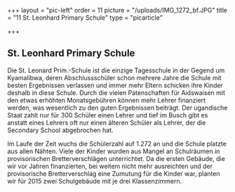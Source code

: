 +++
layout = "pic-left"
order = 11
picture = "/uploads/IMG_1272_bf.JPG"
title = "11 St. Leonhard Primary Schule"
type = "picarticle"

+++
## St. Leonhard Primary Schule

Die St. Leonard Prim.-Schule ist die einzige Tagesschule in der Gegend um Kyamalibwa, deren Abschlussschüler schon mehrere Jahre die Schule mit besten Ergebnissen verlassen und immer mehr Eltern schicken ihre Kinder deshalb in diese Schule. Durch die vielen Patenschaften für Aidswaisen mit den etwas erhöhten Monatsgebühren können mehr Lehrer finanziert werden, was wesentlich zu den guten Ergebnissen beiträgt. Der ugandische Staat zahlt nur für 300 Schüler einen Lehrer und tief im Busch gibt es anstatt eines Lehrers oft nur einen älteren Schüler als Lehrer, der die Secondary School abgebrochen hat.

Im Laufe der Zeit wuchs die Schülerzahl auf 1.272 an und die Schule platzte aus allen Nähten. Viele der Kinder wurden aus Mangel an Schulräumen in provisorischen Bretterverschlägen unterrichtet. Da die ersten Gebäude, die wir vor Jahren finanzierten, bei weitem nicht mehr ausreichten und der provisorische Bretterverschlag eine Zumutung für die Kinder war, planten wir für 2015 zwei Schulgebäude mit je drei Klassenzimmern.